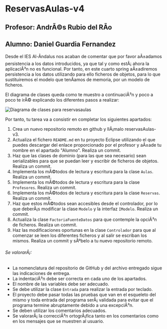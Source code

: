 # ReservasAulas-v4
## Profesor: AndrÃ©s Rubio del RÃ­o
## Alumno: Daniel Guardia Fernandez

Desde el IES Al-Ãndalus nos acaban de comentar que por favor aÃ±adamos persistencia a los datos introducidos, ya que tal y como estÃ¡ ahora la aplicaciÃ³n no es funcional. Por tanto, en este cuarto spring aÃ±adiremos persistencia a los datos utilizando para ello ficheros de objetos, para lo que sustituiremos el modelo que tenÃ­amos de memoria, por un modelo de ficheros.

El diagrama de clases queda como te muestro a continuaciÃ³n y poco a poco te irÃ© explicando los diferentes pasos a realizar:

![Diagrama de clases para reservasaulas](src/main/resources/reservasAulas.png)

Por tanto, tu tarea va a consistir en completar los siguientes apartados:

1. Crea un nuevo repositorio remoto en github y llÃ¡malo reservasAulas-v3.
2. Actualiza el fichero `README.md` en tu proyecto Eclipse utilizando el que puedes descargar del enlace proporcionado por el profesor y aÃ±ade tu nombre en el apartado "Alumno". Realiza un commit.
3. Haz que las clases de dominio (para las que sea necesario) sean serializables para que se puedan leer y escribir de ficheros de objetos. Realiza un commit.
4. Implementa los mÃ©todos de lectura y escritura para la clase `Aulas`. Realiza un commit.
5. Implementa los mÃ©todos de lectura y escritura para la clase `Profesores`. Realiza un commit.
5. Implementa los mÃ©todos de lectura y escritura para la clase `Reservas`. Realiza un commit.
6. Haz que estos mÃ©todos sean accesibles desde el controlador, por lo que deberÃ¡s modificar la clase `Modelo` y la interfaz `IModelo`. Realiza un commit.
7. Actualiza la clase `FactoriaFuenteDatos` para que contemple la opciÃ³n de ficheros. Realiza un commit.
8. Haz las modificaciones oportunas en la clase `Controlador` para que al comenzar se leen los diferentes ficheros y al salir se escriban los mismos. Realiza un commit y sÃºbelo a tu nuevo repositorio remoto.

###### Se valorarÃ¡:
- La nomenclatura del repositorio de GitHub y del archivo entregado sigue las indicaciones de entrega.
- La indentaciÃ³n debe ser correcta en cada uno de los apartados.
- El nombre de las variables debe ser adecuado.
- Se debe utilizar la clase `Entrada` para realizar la entrada por teclado.
- El proyecto debe pasar todas las pruebas que van en el esqueleto del mismo y toda entrada del programa serÃ¡ validada para evitar que el programa termine abruptamente debido a una excepciÃ³n.
- Se deben utilizar los comentarios adecuados.
- Se valorarÃ¡ la correcciÃ³n ortogrÃ¡fica tanto en los comentarios como en los mensajes que se muestren al usuario.